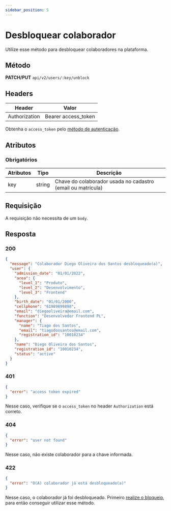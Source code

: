 ```yaml
---
sidebar_position: 5
---
```


# Desbloquear colaborador

Utilize esse método para desbloquear colaboradores na plataforma.

## Método

**PATCH/PUT**
`api/v2/users/:key/unblock`

## Headers

| Header        | Valor               |
| ------------- | ------------------- |
| Authorization | Bearer access_token |

Obtenha o `access_token` pelo [método de autenticação](/api/autenticacao).

## Atributos

### Obrigatórios

| Atributos | Tipo   | Descrição                                                   |
| --------- | ------ | ----------------------------------------------------------- |
| key       | string | Chave do colaborador usada no cadastro (email ou matrícula) |

## Requisição

A requisição não necessita de um `body`.

## Resposta

### 200

```json
{
  "message": "Colaborador Diego Oliveira dos Santos desbloqueado(a)",
  "user": {
    "admission_date": "01/01/2022",
    "area": {
      "level_1": "Produto",
      "level_2": "Desenvolvimento",
      "level_3": "Frontend"
    },
    "birth_date": "01/01/2000",
    "cellphone": "61989899898",
    "email": "diegooliveira@email.com",
    "function": "Desenvolvedor Frontend PL",
    "manager": {
      "name": "Tiago dos Santos",
      "email": "tiagodossantos@email.com",
      "registration_id": "10010234"
    },
    "name": "Diego Oliveira dos Santos",
    "registration_id": "10010234",
    "status": "active"
  }
}
```

### 401

```json
{
  "error": "access token expired"
}
```

Nesse caso, verifique se o `access_token` no header `Authorization` está correto.

### 404

```json
{
  "error": "user not found"
}
```

Nesse caso, não existe colaborador para a chave informada.

### 422

```json
{
  "error": "O(A) colaborador já está desbloqueado(a)"
}
```

Nesse caso, o colaborador já foi desbloqueado. Primeiro [realize o bloqueio](/api/colaboradores/bloquear-colaborador), para então conseguir utilizar esse método.
